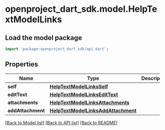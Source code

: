 # openproject_dart_sdk.model.HelpTextModelLinks

## Load the model package
```dart
import 'package:openproject_dart_sdk/api.dart';
```

## Properties
Name | Type | Description | Notes
------------ | ------------- | ------------- | -------------
**self** | [**HelpTextModelLinksSelf**](HelpTextModelLinksSelf.md) |  | 
**editText** | [**HelpTextModelLinksEditText**](HelpTextModelLinksEditText.md) |  | 
**attachments** | [**HelpTextModelLinksAttachments**](HelpTextModelLinksAttachments.md) |  | 
**addAttachment** | [**HelpTextModelLinksAddAttachment**](HelpTextModelLinksAddAttachment.md) |  | 

[[Back to Model list]](../README.md#documentation-for-models) [[Back to API list]](../README.md#documentation-for-api-endpoints) [[Back to README]](../README.md)


